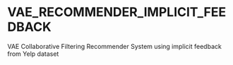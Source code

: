 # VAE_RECOMMENDER_IMPLICIT_FEEDBACK
VAE Collaborative Filtering Recommender System using implicit feedback from Yelp dataset 
